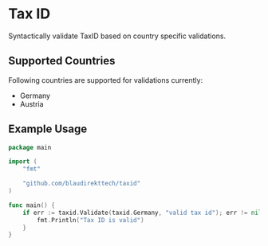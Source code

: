# Tax ID

Syntactically validate TaxID based on country specific validations.

## Supported Countries

Following countries are supported for validations currently:

- Germany
- Austria

## Example Usage

```go
package main

import (
	"fmt"

	"github.com/blaudirekttech/taxid"
)

func main() {
	if err := taxid.Validate(taxid.Germany, "valid tax id"); err != nil {
		fmt.Println("Tax ID is valid")
	}
}
```